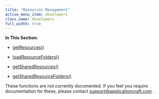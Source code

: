 ```yaml
---
title: "Resources Management"
active_menu_item: developers
class_name: developers
full_width: true
---
```



**In This Section:**

 - [getResources()](getresources)

 - [loadResourceFolders()](loadresourcefolders)

 - [getSharedResources()](getsharedresources)

 - [getSharedResourceFolders()](getsharedresourcefolders)

These functions are not currently documented. If you feel you require documentation for these, please contact [support@applicationcraft.com](mailto:support@applicationcraft.com) .

